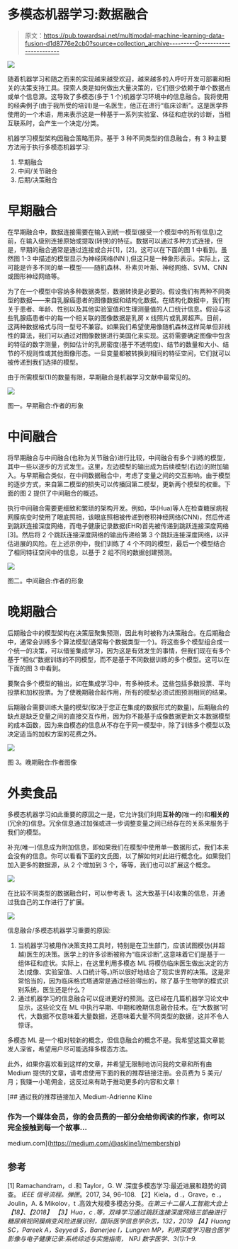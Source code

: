 # 多模态机器学习:数据融合

> 原文：<https://pub.towardsai.net/multimodal-machine-learning-data-fusion-d1d8776e2cb0?source=collection_archive---------0----------------------->

![](img/a08551488cc7043bdc115a43fd12283e.png)

随着机器学习和随之而来的实现越来越受欢迎，越来越多的人呼吁开发可部署和相关的决策支持工具。探索人类是如何做出大量决策的，它们很少依赖于单个数据点或单个信息源。这导致了多模态(多于 1 个)机器学习环境中的信息融合。我将使用的经典例子(由于我所受的培训)是一名医生，他正在进行“临床诊断”。这是医学界使用的一个术语，用来表示这是一种基于一系列实验室、体征和症状的诊断，当相互联系时，会产生一个决定/分类。

机器学习模型架构因融合策略而异。基于 3 种不同类型的信息融合，有 3 种主要方法用于执行多模态机器学习:

1.  早期融合
2.  中间/关节融合
3.  后期/决策融合

# 早期融合

在早期融合中，数据连接需要在输入到统一模型(接受一个模型中的所有信息)之前，在输入级别连接原始或提取(转换)的特征。数据可以通过多种方式连接，但是，早期的融合通常是通过连接或合并[1]，[2]。这可以在下面的图 1 中看到。虽然图 1-3 中描述的模型显示为神经网络(NN ),但这只是一种象形表示。实际上，这可能是许多不同的单一模型——随机森林、朴素贝叶斯、神经网络、SVM、CNN 或图形神经网络等。

为了在一个模型中容纳多种数据类型，数据转换是必要的。假设我们有两种不同类型的数据——来自乳腺癌患者的图像数据和结构化数据。在结构化数据中，我们有关于患者、年龄、性别以及其他实验室值和生理测量值的人口统计信息。假设与这些乳腺癌患者中的每一个相关联的图像数据是乳房 x 线照片或乳房超声。目前，这两种数据格式与同一型号不兼容。如果我们希望使用像随机森林这样简单但非线性的算法，我们可以通过对图像数据进行美国化来实现。这将需要确定图像中包含的特征的数字测量，例如估计的乳房密度(基于不透明度)、结节的数量和大小、结节的不规则性或其他图像形态。一旦变量都被转换到相同的特征空间，它们就可以被传递到我们选择的模型。

由于所需模型(1)的数量有限，早期融合是机器学习文献中最常见的。

![](img/9528f51f27f7d44d9424f98909968b35.png)

图一。早期融合:作者的形象

# 中间融合

将早期融合与中间融合(也称为关节融合)进行比较，中间融合有多个训练的模型，其中一些以逐步的方式发生。这里，左边模型的输出成为后续模型(右边)的附加输入。与早期融合类似，在中间数据融合中，考虑了变量之间的交互影响。由于模型的逐步方式，来自第二模型的损失可以传播回第二模型，更新两个模型的权重。下面的图 2 提供了中间融合的概述。

执行中间融合需要更细致和繁琐的架构开发。例如，华(Hua)等人在检查糖尿病视网膜病变时使用了眼底照相，该眼底照相被传递到卷积神经网络(CNN)，然后传递到跳跃连接深度网络，而电子健康记录数据(EHR)首先被传递到跳跃连接深度网络[3]。然后将 2 个跳跃连接深度网络的输出传递给第 3 个跳跃连接深度网络，以评估进展的风险。在上述示例中，我们训练了 4 个不同的模型，最后一个模型结合了相同特征空间中的信息，以基于 2 组不同的数据创建预测。

![](img/5c42328d90e95278dac3a50a23e5e9bc.png)

图二。中间融合:作者的形象

# 晚期融合

后期融合中的模型架构在决策层聚集预测，因此有时被称为决策融合。在后期融合中，通常会训练多个算法模型(通常每个数据类型一个)。将这些多个模型组合成一个统一的决策，可以借鉴集成学习，因为这是有效发生的事情，但我们现在有多个基于“相似”数据训练的不同模型，而不是基于不同数据训练的多个模型。这可以在下面的图 3 中看到。

要聚合多个模型的输出，如在集成学习中，有多种技术。这些包括多数投票、平均投票和加权投票。为了使晚期融合起作用，所有的模型必须试图预测相同的结果。

后期融合需要训练大量的模型(取决于您正在集成的数据形式的数量)。后期融合的缺点是缺乏变量之间的直接交互作用，因为你不能基于成像数据更新文本数据模型的成本函数，因为来自模态的信息从不存在于同一模型中，除了训练多个模型以及决定适当的加权方案的花费之外。

![](img/178f7972359dacc0331a3a84f0b5dfaa.png)

图 3。晚期融合:作者图像

# 外卖食品

多模态机器学习如此重要的原因之一是，它允许我们利用**互补的**(唯一的)和**相关的**(冗余的)信息。冗余信息通过加强或进一步调整变量之间已经存在的关系来服务于我们的模型。

补充(唯一)信息成为附加信息，即如果我们在模型中使用单一数据形式，我们本来会没有的信息。你可以看看下面的文氏图，以了解如何对此进行概念化。如果我们加入更多的数据源，从 2 个增加到 3 个，等等，我们也可以扩展这个概念。

![](img/23411f372f69017b5332e0d7d729f38c.png)

在比较不同类型的数据融合时，可以参考表 1。这大致基于[4]收集的信息，并通过我自己的工作进行了扩展。

![](img/55837c69d39afa628d6c28dd2818a68e.png)

信息融合/多模态机器学习重要的原因:

1.  当机器学习被用作决策支持工具时，特别是在卫生部门，应该试图模仿(并超越)医生的决策。医学上的许多诊断被称为“临床诊断”,这意味着它们是基于一组体征和症状。实际上，在这里利用多模态 ML 将模仿临床医生做出决定的方法(成像、实验室值、人口统计等。)所以很好地结合了现实世界的决策。这是非常恰当的，因为临床格式塔通常是通过经验得出的，除了基于生物学的模式识别系统，医生还是什么？
2.  通过机器学习的信息融合可以促进更好的预测。这已经在几篇机器学习论文中显示，这些论文在 ML 中执行早期、中期和晚期信息融合技术。在“大数据”时代，大数据不仅意味着大量数据，还意味着大量不同类型的数据，这并不令人惊讶。

多模态 ML 是一个相对较新的概念，但信息融合的概念不是。我希望这篇文章能发人深省，希望用户尽可能选择多模态方法。

此外，如果你喜欢看到这样的文章，并希望无限制地访问我的文章和所有由 Medium 提供的文章，请考虑使用下面的我的推荐链接注册。会员费为 5 美元/月；我赚一小笔佣金，这反过来有助于推动更多的内容和文章！

[](https://medium.com/@askline1/membership) [## 通过我的推荐链接加入 Medium-Adrienne Kline

### 作为一个媒体会员，你的会员费的一部分会给你阅读的作家，你可以完全接触到每一个故事…

medium.com](https://medium.com/@askline1/membership) 

## 参考

[1] Ramachandram，d .和 Taylor，G. W .深度多模态学习:最近进展和趋势的调查。 *IEEE 信号流程。弹匣*。2017, 34, 96–108.
【2】Kiela，d .，Grave，e .，Joulin，A. & Mikolov，t .高效大规模多模态分类。*在第三十二届人工智能大会上【18】、【2018】
【3】Hua，c .等，双峰学习通过跳跃连接深度网络三部曲进行糖尿病视网膜病变风险进展识别，国际医学信息学杂志，132，2019
【4】Huang SC，Pareek A，Seyyedi S，Banerjee I，Lungren MP，利用深度学习融合医学影像与电子健康记录:系统综述与实施指南， *NPJ 数字医学、3(1):1–9.**